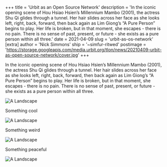 +++
title = 'Urbit as an Open Source Network'
description = 'In the iconic opening scene of Hou Hsiao Hsien’s Millennium Mambo (2001), the actress Shu Qi glides through a tunnel. Her hair slides across her face as she looks left, right, back, forward, then back again as Lim Giong’s “A Pure Person” begins to play. Her life is broken, but in that moment, she escapes - there is no pain. There is no sense of past, present, or future - she exists as a pure person within all three.'
date = 2021-04-09
slug = 'urbit-as-os-network'
[extra]
author = 'Nick Simmons'
ship = '~simfur-ritwed'
postimage = 'https://storage.googleapis.com/media.urbit.org/tlon/news/20210409-urbit-as-open-source-network/cover.jpg'
+++

In the iconic opening scene of Hou Hsiao Hsien’s Millennium Mambo (2001), the actress Shu Qi glides through a tunnel. Her hair slides across her face as she looks left, right, back, forward, then back again as Lim Giong’s “A Pure Person” begins to play. Her life is broken, but in that moment, she escapes - there is no pain. There is no sense of past, present, or future - she exists as a pure person within all three.

<img class="my-12 w-full" alt="A Landscape" src="https://storage.googleapis.com/media.urbit.org/tlon/news/20210409-urbit-as-open-source-network/1.jpg">

Something cool

<img class="my-12 w-full" alt="A Landscape" src="https://storage.googleapis.com/media.urbit.org/tlon/news/20210409-urbit-as-open-source-network/2.jpg">

Something weird

<img class="my-12 w-full" alt="A Landscape" src="https://storage.googleapis.com/media.urbit.org/tlon/news/20210409-urbit-as-open-source-network/3.jpg">

Something peaceful

<img class="my-12 w-full" alt="A Landscape" src="https://storage.googleapis.com/media.urbit.org/tlon/news/20210409-urbit-as-open-source-network/4.jpg">